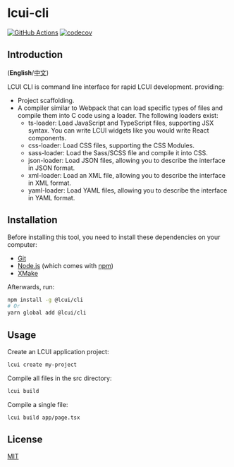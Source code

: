 # lcui-cli

[![GitHub Actions](https://github.com/lc-ui/lcui-cli/workflows/Node.js%20CI/badge.svg)](https://github.com/lc-ui/lcui-cli/actions)
[![codecov](https://codecov.io/gh/lc-ui/lcui-cli/branch/master/graph/badge.svg?token=USK2SXHC86)](https://codecov.io/gh/lc-ui/lcui-cli)

## Introduction

(**English**/[中文](README.zh-cn.md))

LCUI CLI is command line interface for rapid LCUI development. providing:

- Project scaffolding.
- A compiler similar to Webpack that can load specific types of files and compile them into C code using a loader. The following loaders exist:
  - ts-loader: Load JavaScript and TypeScript files, supporting JSX syntax. You can write LCUI widgets like you would write React components.
  - css-loader: Load CSS files, supporting the CSS Modules.
  - sass-loader: Load the Sass/SCSS file and compile it into CSS.
  - json-loader: Load JSON files, allowing you to describe the interface in JSON format.
  - xml-loader: Load an XML file, allowing you to describe the interface in XML format.
  - yaml-loader: Load YAML files, allowing you to describe the interface in YAML format.

## Installation

Before installing this tool, you need to install these dependencies on your computer:

- [Git](https://git-scm.com)
- [Node.js](https://nodejs.org/en/download/) (which comes with [npm](http://npmjs.com))
- [XMake](https://xmake.io/)

Afterwards, run:

``` bash
npm install -g @lcui/cli
# Or
yarn global add @lcui/cli
```

## Usage

Create an LCUI application project:

```bash
lcui create my-project
```

Compile all files in the src directory:

```bash
lcui build
```

Compile a single file:

```bash
lcui build app/page.tsx
```

## License

[MIT](LICENSE)
